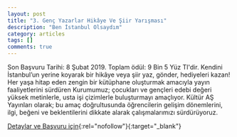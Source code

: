 ```yaml
---
layout: post
title: "3. Genç Yazarlar Hikâye Ve Şiir Yarışması"
description: "Ben İstanbul Olsaydım"
category: articles
tags: []
comments: true
---
```


Son Başvuru Tarihi: 8 Şubat 2019. Toplam ödül: 9 Bin 5 Yüz Tl'dir.
Kendini İstanbul’un yerine koyarak bir hikâye veya şiir yaz, gönder, hediyeleri kazan!
Her yaşa hitap eden zengin bir kütüphane oluşturmak amacıyla yayın faaliyetlerini sürdüren Kurumumuz; çocukları ve gençleri edebi değeri yüksek metinlerle, usta işi çizimlerle buluşturmayı amaçlıyor. Kültür AŞ Yayınları olarak; bu amaç doğrultusunda öğrencilerin gelişim dönemlerini, ilgi, beğeni ve beklentilerini dikkate alarak çalışmalarımızı sürdürüyoruz.

[Detaylar ve Başvuru için](https://www.kultur.istanbul/tr/yarismalar/3-genc-yazarlar-hikaye-ve-siir-yarismasi-ben-istanbul-olsaydim-1?utm_source=edebiyatyarismalari.com&utm_medium=affiliate&utm_campaign=cpc){:rel="nofollow"}{:target="_blank"}